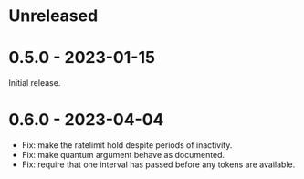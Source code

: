 # Unreleased

# 0.5.0 - 2023-01-15

Initial release.

# 0.6.0 - 2023-04-04

- Fix: make the ratelimit hold despite periods of inactivity.
- Fix: make quantum argument behave as documented.
- Fix: require that one interval has passed before any tokens are available.

